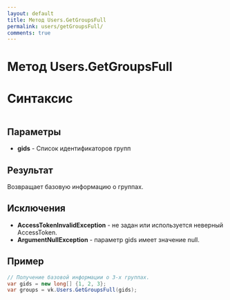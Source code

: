 ```yaml
---
layout: default
title: Метод Users.GetGroupsFull
permalink: users/getGroupsFull/
comments: true
---
```

# Метод Users.GetGroupsFull

# Синтаксис
```csharp

```

## Параметры
+ **gids** - Список идентификаторов групп

## Результат
Возвращает базовую информацию о группах.

## Исключения
+ **AccessTokenInvalidException** - не задан или используется неверный AccessToken.
+ **ArgumentNullException** - параметр gids имеет значение null.

## Пример
```csharp
// Получение базовой информации о 3-х группах.
var gids = new long[] {1, 2, 3};
var groups = vk.Users.GetGroupsFull(gids);
```
